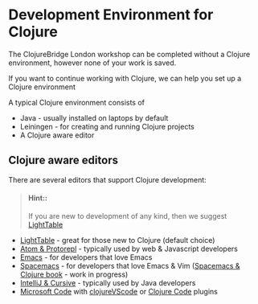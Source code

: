# Development Environment for Clojure

The ClojureBridge London workshop can be completed without a Clojure environment, however none of your work is saved.

If you want to continue working with Clojure, we can help you set up a Clojure environment

A typical Clojure environment consists of

* Java - usually installed on laptops by default
* Leiningen - for creating and running Clojure projects
* A Clojure aware editor



## Clojure aware editors

There are several editors that support Clojure development:

> #### Hint::
> If you are new to development of any kind, then we suggest [LightTable](https://github.com/ClojureBridgeLondon/curriculum/blob/gh-pages/outline/setup.md)


* [LightTable](https://github.com/ClojureBridgeLondon/curriculum/blob/gh-pages/outline/setup.md) - great for those new to Clojure (default choice)
* [Atom & Protorepl](https://atom.io/packages/proto-repl#installation) - typically used by web & Javascript developers
* [Emacs](https://cider.readthedocs.io/) - for developers that love Emacs
* [Spacemacs](http://spacemacs.org/) - for developers that love Emacs & Vim ([Spacemacs & Clojure book](https://practicalli.github.io/spacemacs/install-spacemacs/) - work in progress)
* [IntelliJ & Cursive](https://cursive-ide.com/userguide/) - typically used by Java developers
* [Microsoft Code](https://code.visualstudio.com/) with [clojureVScode](https://marketplace.visualstudio.com/items?itemName=avli.clojure) or [Clojure Code](https://marketplace.visualstudio.com/items?itemName=jamesnorton.continuum) plugins
